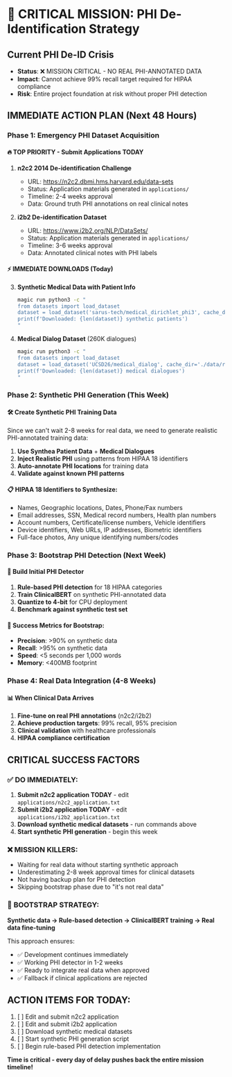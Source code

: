 # 🚨 CRITICAL MISSION: PHI De-Identification Strategy

## Current PHI De-ID Crisis
- **Status**: ❌ MISSION CRITICAL - NO REAL PHI-ANNOTATED DATA
- **Impact**: Cannot achieve 99% recall target required for HIPAA compliance
- **Risk**: Entire project foundation at risk without proper PHI detection

## IMMEDIATE ACTION PLAN (Next 48 Hours)

### Phase 1: Emergency PHI Dataset Acquisition

#### 🔥 **TOP PRIORITY - Submit Applications TODAY**
1. **n2c2 2014 De-identification Challenge**
   - URL: https://n2c2.dbmi.hms.harvard.edu/data-sets
   - Status: Application materials generated in `applications/`
   - Timeline: 2-4 weeks approval
   - Data: Ground truth PHI annotations on real clinical notes

2. **i2b2 De-identification Dataset**
   - URL: https://www.i2b2.org/NLP/DataSets/
   - Status: Application materials generated in `applications/`
   - Timeline: 3-6 weeks approval
   - Data: Annotated clinical notes with PHI labels

#### ⚡ **IMMEDIATE DOWNLOADS** (Today)
3. **Synthetic Medical Data with Patient Info**
   ```bash
   magic run python3 -c "
   from datasets import load_dataset
   dataset = load_dataset('sarus-tech/medical_dirichlet_phi3', cache_dir='./data/raw/huggingface/phi_medical')
   print(f'Downloaded: {len(dataset)} synthetic patients')
   "
   ```

4. **Medical Dialog Dataset** (260K dialogues)
   ```bash
   magic run python3 -c "
   from datasets import load_dataset
   dataset = load_dataset('UCSD26/medical_dialog', cache_dir='./data/raw/huggingface/medical_dialog')
   print(f'Downloaded: {len(dataset)} medical dialogues')
   "
   ```

### Phase 2: Synthetic PHI Generation (This Week)

#### 🛠️ **Create Synthetic PHI Training Data**
Since we can't wait 2-8 weeks for real data, we need to generate realistic PHI-annotated training data:

1. **Use Synthea Patient Data** + **Medical Dialogues**
2. **Inject Realistic PHI** using patterns from HIPAA 18 identifiers
3. **Auto-annotate PHI locations** for training data
4. **Validate against known PHI patterns**

#### 📋 **HIPAA 18 Identifiers to Synthesize:**
- Names, Geographic locations, Dates, Phone/Fax numbers
- Email addresses, SSN, Medical record numbers, Health plan numbers
- Account numbers, Certificate/license numbers, Vehicle identifiers
- Device identifiers, Web URLs, IP addresses, Biometric identifiers
- Full-face photos, Any unique identifying numbers/codes

### Phase 3: Bootstrap PHI Detection (Next Week)

#### 🚀 **Build Initial PHI Detector**
1. **Rule-based PHI detection** for 18 HIPAA categories
2. **Train ClinicalBERT** on synthetic PHI-annotated data
3. **Quantize to 4-bit** for CPU deployment
4. **Benchmark against synthetic test set**

#### 🎯 **Success Metrics for Bootstrap:**
- **Precision**: >90% on synthetic data
- **Recall**: >95% on synthetic data
- **Speed**: <5 seconds per 1,000 words
- **Memory**: <400MB footprint

### Phase 4: Real Data Integration (4-8 Weeks)

#### 📊 **When Clinical Data Arrives**
1. **Fine-tune on real PHI annotations** (n2c2/i2b2)
2. **Achieve production targets**: 99% recall, 95% precision
3. **Clinical validation** with healthcare professionals
4. **HIPAA compliance certification**

## CRITICAL SUCCESS FACTORS

### ✅ **DO IMMEDIATELY:**
1. **Submit n2c2 application TODAY** - edit `applications/n2c2_application.txt`
2. **Submit i2b2 application TODAY** - edit `applications/i2b2_application.txt`
3. **Download synthetic medical datasets** - run commands above
4. **Start synthetic PHI generation** - begin this week

### ❌ **MISSION KILLERS:**
- Waiting for real data without starting synthetic approach
- Underestimating 2-8 week approval times for clinical datasets
- Not having backup plan for PHI detection
- Skipping bootstrap phase due to "it's not real data"

### 🎯 **BOOTSTRAP STRATEGY:**
**Synthetic data → Rule-based detection → ClinicalBERT training → Real data fine-tuning**

This approach ensures:
- ✅ Development continues immediately
- ✅ Working PHI detector in 1-2 weeks
- ✅ Ready to integrate real data when approved
- ✅ Fallback if clinical applications are rejected

## ACTION ITEMS FOR TODAY:

1. [ ] Edit and submit n2c2 application
2. [ ] Edit and submit i2b2 application  
3. [ ] Download synthetic medical datasets
4. [ ] Start synthetic PHI generation script
5. [ ] Begin rule-based PHI detection implementation

**Time is critical - every day of delay pushes back the entire mission timeline!**
